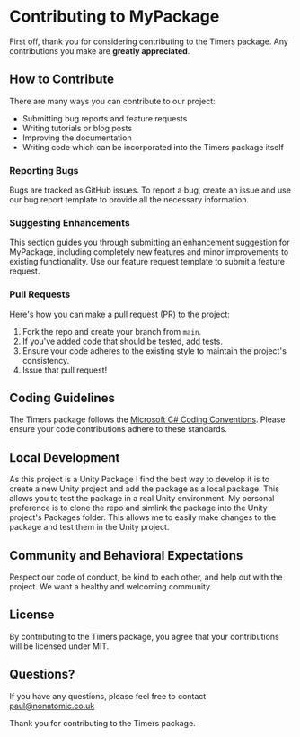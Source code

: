 # Contributing to MyPackage

First off, thank you for considering contributing to the Timers package. Any contributions you make are **greatly appreciated**.

## How to Contribute

There are many ways you can contribute to our project:

- Submitting bug reports and feature requests
- Writing tutorials or blog posts
- Improving the documentation
- Writing code which can be incorporated into the Timers package itself

### Reporting Bugs

Bugs are tracked as GitHub issues. To report a bug, create an issue and use our bug report template to provide all the necessary information.

### Suggesting Enhancements

This section guides you through submitting an enhancement suggestion for MyPackage, including completely new features and minor improvements to existing functionality. Use our feature request template to submit a feature request.

### Pull Requests

Here's how you can make a pull request (PR) to the project:

1. Fork the repo and create your branch from `main`.
2. If you've added code that should be tested, add tests.
3. Ensure your code adheres to the existing style to maintain the project's consistency.
4. Issue that pull request!

## Coding Guidelines

The Timers package follows the [Microsoft C# Coding Conventions](https://docs.microsoft.com/en-us/dotnet/csharp/fundamentals/coding-style/coding-conventions). Please ensure your code contributions adhere to these standards.

## Local Development

As this project is a Unity Package I find the best way to develop it is to create a new Unity project and add the package as a local package. This allows you to test the package in a real Unity environment.
My personal preference is to clone the repo and simlink the package into the Unity project's Packages folder. This allows me to easily make changes to the package and test them in the Unity project.

## Community and Behavioral Expectations

Respect our code of conduct, be kind to each other, and help out with the project. We want a healthy and welcoming community.

## License

By contributing to the Timers package, you agree that your contributions will be licensed under MIT.

## Questions?

If you have any questions, please feel free to contact paul@nonatomic.co.uk

Thank you for contributing to the Timers package.

